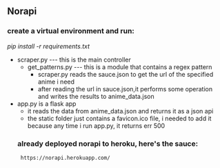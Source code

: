 ## Norapi
### create a virtual environment and run:
_pip install -r requirements.txt_

* scraper.py --- this is the main controller
  * get_patterns.py --- this is a module that contains a regex pattern
    * scraper.py reads the sauce.json to get the url of the specified anime i need
    * after reading the url in sauce.json,it performs some operation and writes the results to anime_data.json
 *  app.py is a flask app
    * it reads the data from anime_data.json and returns it as a json api
    * the static folder just contains a favicon.ico file, i needed to add it because any time i run app.py, it returns err 500
    ### already deployed norapi to heroku, here's the sauce:
         https://norapi.herokuapp.com/
